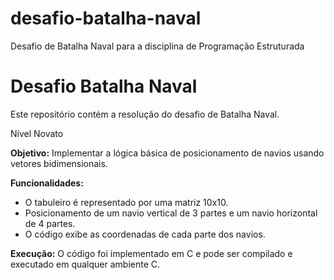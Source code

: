 # desafio-batalha-naval
Desafio de Batalha Naval para a disciplina de Programação Estruturada

# Desafio Batalha Naval

Este repositório contém a resolução do desafio de Batalha Naval.

Nível Novato

**Objetivo:** Implementar a lógica básica de posicionamento de navios usando vetores bidimensionais.

**Funcionalidades:**
- O tabuleiro é representado por uma matriz 10x10.
- Posicionamento de um navio vertical de 3 partes e um navio horizontal de 4 partes.
- O código exibe as coordenadas de cada parte dos navios.

**Execução:**
O código foi implementado em C e pode ser compilado e executado em qualquer ambiente C.
